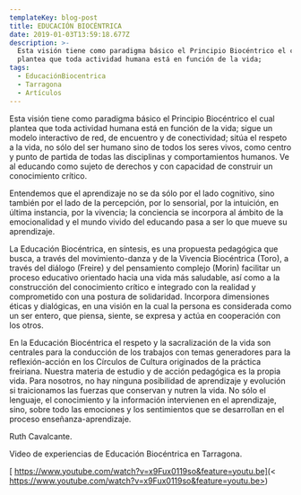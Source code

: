 ```yaml
---
templateKey: blog-post
title: EDUCACIÓN BIOCÉNTRICA
date: 2019-01-03T13:59:18.677Z
description: >-
  Esta visión tiene como paradigma básico el Principio Biocéntrico el cual
  plantea que toda actividad humana está en función de la vida;
tags:
  - EducaciónBiocentrica
  - Tarragona
  - Artículos
---
```

Esta visión tiene como paradigma básico el Principio Biocéntrico el cual plantea que toda actividad humana está en función de la vida; sigue un modelo interactivo de red, de encuentro y de conectividad; sitúa el respeto a la vida, no sólo del ser humano sino de todos los seres vivos, como centro y punto de partida de todas las disciplinas y comportamientos humanos. Ve al educando como sujeto de derechos y con capacidad de construir un conocimiento crítico.

Entendemos que el aprendizaje no se da sólo por el lado cognitivo, sino también por el lado de la percepción, por lo sensorial, por la intuición, en última instancia, por la vivencia; la conciencia se incorpora al ámbito de la emocionalidad y el mundo vivido del educando pasa a ser lo que mueve su aprendizaje.



La Educación Biocéntrica, en síntesis, es una propuesta pedagógica que busca, a través  del movimiento-danza y de la Vivencia Biocéntrica (Toro), a través del diálogo (Freire) y del pensamiento complejo (Morin) facilitar un proceso educativo orientado hacia una vida más saludable, así como a la construcción del conocimiento crítico e integrado con la realidad y comprometido con una postura de solidaridad. Incorpora dimensiones éticas y dialógicas, en una visión en la cual la persona es considerada como un ser entero, que piensa, siente, se expresa y actúa en cooperación con los otros.



En la Educación Biocéntrica el respeto y la sacralización de la vida son centrales  para la conducción de los trabajos con temas generadores para la reflexión-acción en los Círculos de Cultura originados de la práctica freiriana. Nuestra materia de estudio y de acción pedagógica es la propia vida. Para nosotros, no hay ninguna posibilidad de aprendizaje y evolución si traicionamos las fuerzas que conservan y nutren la vida. No sólo el lenguaje, el conocimiento y la información intervienen en el aprendizaje, sino, sobre todo las emociones y los sentimientos que se desarrollan en el proceso enseñanza-aprendizaje.



Ruth Cavalcante.



 Video de experiencias de Educación Biocéntrica en Tarragona.



[ https://www.youtube.com/watch?v=x9Fux0119so&feature=youtu.be](< https://www.youtube.com/watch?v=x9Fux0119so&feature=youtu.be>)
